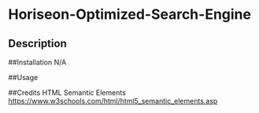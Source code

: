 # Horiseon-Optimized-Search-Engine

## Description






##Installation
N/A



##Usage




##Credits
HTML Semantic Elements
https://www.w3schools.com/html/html5_semantic_elements.asp



